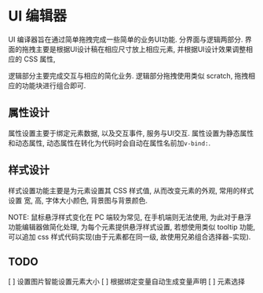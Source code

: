
# UI 编辑器

UI 编译器旨在通过简单拖拽完成一些简单的业务UI功能. 分界面与逻辑两部分. 界面的拖拽主要是根据UI设计稿在相应尺寸放上相应元素, 并根据UI设计效果调整相应的 CSS 属性,

逻辑部分主要完成交互与相应的简化业务. 逻辑部分拖拽使用类似 scratch, 拖拽相应的功能块进行组合即可.

## 属性设计

属性设置主要于绑定元素数据, 以及交互事件, 服务与UI交互. 属性设置为静态属性和动态属性, 动态属性在转化为代码时会自动在属性名前加`v-bind:`.

## 样式设计

样式设置功能主要是为元素设置其 CSS 样式值, 从而改变元素的外观, 常用的样式设置 宽, 高, 字体大小颜色, 背景图与背景颜色.

NOTE: 鼠标悬浮样式变化在 PC 端较为常见, 在手机端则无法使用, 为此对于悬浮功能编辑器做简化处理, 为每个元素提供悬浮样式设置, 若想使用类似 tooltip 功能, 可以追加 css 样式代码实现(由于元素都在同一级, 故使用兄弟组合选择器`~`实现).

## TODO

[ ] 设置图片智能设置元素大小
[ ] 根据绑定变量自动生成变量声明
[ ] 元素选择
